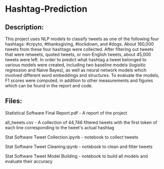 # Hashtag-Prediction
## Description:
This project uses NLP models to classify tweets as one of the following four hashtags: #crpyto, #thanksgiving, #lockdown, and #dogs. About 160,000 tweets from these four hashtags were collected. After filtering out tweets that were retweets, quoted tweets, or non-English tweets, about 45,000 tweets were left. In order to predict what hashtag a tweet belonged to various models were created, including two baseline models (logisitic regression and Naive Bayes), as well as neural network models which involved different word embeddings and structures. To evaluate the models, F1 scores were computed, in addition to other measurements and figures which can be found in the report and code.

## Files:

Statistical Software Final Report.pdf - A report of the project

all_tweets.csv - A collection of 44,746 filtered tweets with the first token of each line corresponding to the tweet's actual hashtag

Stat Software Tweet Collection.ipynb - notebook to collect tweets

Stat Software Tweet Cleaning.ipynb - notebook to clean and filter tweets

Stat Software Tweet Model Building - notebook to build all models and evaluate their accuracy
